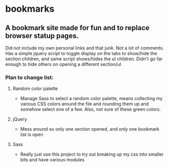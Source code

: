 # bookmarks

## A bookmark site made for fun and to replace browser statup pages.

  Did not include my own personal links and that junk. Not a lot of comments. Has a simple jquery script to toggle display on the tabs to show/hide the section children, and same script shows/hides the ul children. Didn't go far enough to hide others on opening a different section/ul. 

### Plan to change list:

1. Random color palette
    * Manage Sass to select a random color palette, means collecting my various CSS colors around the file and rounding them up and somehow select one of a few. Also, not sure of these green colors.

2. jQuery
    * Mess around so only one section opened, and only one bookmark list is open


3. Sass
    * Really just use this project to try out breaking up my css into smaller bits and have various modules
